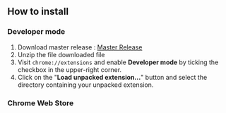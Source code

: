 ## How to install

### Developer mode

1. Download master release : [Master Release](https://github.com/cvilleger/chrome-extension-siraza/archive/master.zip)
2. Unzip the file downloaded file
3. Visit `chrome://extensions` and enable **Developer mode** by ticking the checkbox in the upper-right corner.
4. Click on the "**Load unpacked extension...**" button and select the directory containing your unpacked extension.

### Chrome Web Store
